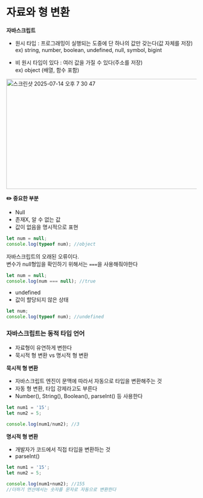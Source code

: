 # 자료와 형 변환

**자바스크립트**
- 원시 타입 : 프로그래밍이 실행되는 도중에 단 하나의 값만 갖는다(값 자체를 저장) <br/>
ex) string, number, boolean, undefined, null, symbol, bigint

- 비 원시 타입이 있다 : 여러 값을 가질 수 있다(주소를 저장) <br />
ex) object (배열, 함수 포함)


<img width="682" height="291" alt="스크린샷 2025-07-14 오후 7 30 47" src="https://github.com/user-attachments/assets/a826fbd0-158a-46c1-919b-164b19e07631" />

**✏️ 중요한 부분**
- Null
- 존재X, 알 수 없는 값
- 값이 없음을 명시적으로 표현

```js
let num = null;
console.log(typeof num); //object
```
자바스크립트의 오래된 오류이다. <br />
변수가 null형임을 확인하기 위해서는 `===`을 사용해줘야한다

```js
let num = null;
console.log(num === null); //true
```

- undefined
- 값이 할당되지 않은 상태


```js
let num;
console.log(typeof num); //undefined
```

### 자바스크립트는 동적 타입 언어 
- 자료형이 유연하게 변한다
- 묵시적 형 변환 vs 명시적 형 변환

**묵시적 형 변환**
- 자바스크립트 엔진이 문맥에 따라서 자동으로 타입을 변환해주는 것
- 자동 형 변환, 타입 강제라고도 부른다
- Number(), String(), Boolean(), parseInt() 등 사용한다
  
```js
let num1 = '15';
let num2 = 5;

console.log(num1/num2); //3
```


**명시적 형 변환**

- 개발자가 코드에서 직접 타입을 변환하는 것
- parseInt()

```js
let num1 = '15';
let num2 = 5;

console.log(num1+num2); //155
//더하기 연산에서는 숫자를 문자로 자동으로 변환한다
```
